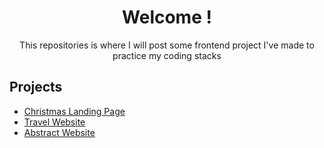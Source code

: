 <div align="center">
    <h1 align="center"> Welcome ! </h1>
    <p>This repositories is where I will post some frontend project I've made to practice my coding stacks</p>
</div>

## Projects

- [Christmas Landing Page](https://samxzhk.github.io/frontend-practice-websites/landing-page-christmas)
- [Travel Website](https://samxzhk.github.io/frontend-practice-websites/travel-website)
- [Abstract Website](https://samxzhk.github.io/frontend-practice-websites/abstract-website)
